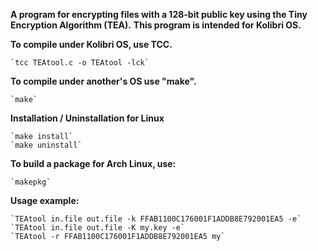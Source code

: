 **A program for encrypting files with a 128-bit public key using the Tiny Encryption Algorithm (TEA).**
**This program is intended for Kolibri OS.**

**To compile under Kolibri OS, use TCC.**

    `tcc TEAtool.c -o TEAtool -lck`
        
**To compile under another's OS use "make".**

    `make`             
    
**Installation / Uninstallation for Linux**

    `make install`
    `make uninstall`
        
**To build a package for Arch Linux, use:**

    `makepkg`
        
**Usage example:**

    `TEAtool in.file out.file -k FFAB1100C176001F1ADDB8E792001EA5 -e`  
    `TEAtool in.file out.file -K my.key -e`
    `TEAtool -r FFAB1100C176001F1ADDB8E792001EA5 my` 
